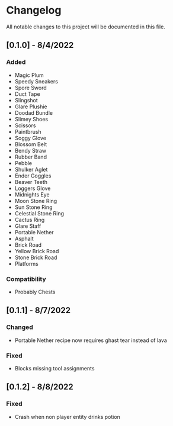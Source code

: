 # Changelog

All notable changes to this project will be documented in this file.

## [0.1.0] - 8/4/2022
### Added
- Magic Plum
- Speedy Sneakers
- Spore Sword
- Duct Tape
- Slingshot
- Glare Plushie
- Doodad Bundle
- Slimey Shoes
- Scissors
- Paintbrush
- Soggy Glove
- Blossom Belt
- Bendy Straw
- Rubber Band
- Pebble
- Shulker Aglet
- Ender Goggles
- Beaver Teeth
- Loggers Glove
- Midnights Eye
- Moon Stone Ring
- Sun Stone Ring
- Celestial Stone Ring
- Cactus Ring
- Glare Staff
- Portable Nether
- Asphalt
- Brick Road
- Yellow Brick Road
- Stone Brick Road
- Platforms
### Compatibility
- Probably Chests

## [0.1.1] - 8/7/2022
### Changed
- Portable Nether recipe now requires ghast tear instead of lava
### Fixed
- Blocks missing tool assignments

## [0.1.2] - 8/8/2022
### Fixed
- Crash when non player entity drinks potion